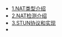 * [1.NAT类型介绍](/zh-cn/p2p/nat/01.md "P2P通用对等网络 1.NAT技术 1.NAT类型介绍")
* [2.NAT检测介绍](/zh-cn/p2p/nat/02.md "P2P通用对等网络 1.NAT技术 2.NAT检测介绍")
* [3.STUN协议和实现](/zh-cn/p2p/nat/03.md "P2P通用对等网络 1.NAT技术 3.STUN协议和实现")
* 